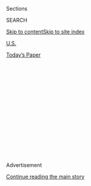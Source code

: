 <div id="app">

<div>

<div>

<div>

<div class="NYTAppHideMasthead css-1q2w90k e1suatyy0">

<div class="section css-ui9rw0 e1suatyy2">

<div class="css-eph4ug er09x8g0">

<div class="css-6n7j50">

</div>

<span class="css-1dv1kvn">Sections</span>

<div class="css-10488qs">

<span class="css-1dv1kvn">SEARCH</span>

</div>

[Skip to content](#site-content)[Skip to site
index](#site-index)

</div>

<div id="masthead-section-label" class="css-1wr3we4 eaxe0e00">

[U.S.](https://www.nytimes3xbfgragh.onion/section/us)

</div>

<div class="css-10698na e1huz5gh0">

</div>

</div>

<div id="masthead-bar-one" class="section hasLinks css-15hmgas e1csuq9d3">

<div class="css-uqyvli e1csuq9d0">

</div>

<div class="css-1uqjmks e1csuq9d1">

</div>

<div class="css-9e9ivx">

[](https://myaccount.nytimes3xbfgragh.onion/auth/login?response_type=cookie&client_id=vi)

</div>

<div class="css-1bvtpon e1csuq9d2">

[Today’s
Paper](https://www.nytimes3xbfgragh.onion/section/todayspaper)

</div>

</div>

</div>

</div>

<div data-aria-hidden="false">

<div id="site-content" data-role="main">

<div>

<div class="css-1aor85t" style="opacity:0.000000001;z-index:-1;visibility:hidden">

<div class="css-1hqnpie">

<div class="css-epjblv">

<span class="css-17xtcya">[U.S.](/section/us)</span><span class="css-x15j1o">|</span><span class="css-fwqvlz">Ex-Playboy
Model Karen McDougal Sues to Speak on Alleged Trump
Affair</span>

</div>

<div class="css-k008qs">

<div class="css-1iwv8en">

<span class="css-18z7m18"></span>

<div>

</div>

</div>

<span class="css-1n6z4y">https://nyti.ms/2ucW7jR</span>

<div class="css-1705lsu">

<div class="css-4xjgmj">

<div class="css-4skfbu" data-role="toolbar" data-aria-label="Social Media Share buttons, Save button, and Comments Panel with current comment count" data-testid="share-tools">

  - 
  - 
  - 
  - 
    
    <div class="css-6n7j50">
    
    </div>

  - 
  - 

</div>

</div>

</div>

</div>

</div>

</div>

<div class="css-13pd83m">

</div>

<div id="top-wrapper" class="css-1sy8kpn">

<div id="top-slug" class="css-l9onyx">

Advertisement

</div>

[Continue reading the main
story](#after-top)

<div class="ad top-wrapper" style="text-align:center;height:100%;display:block;min-height:250px">

<div id="top" class="place-ad" data-position="top" data-size-key="top">

</div>

</div>

<div id="after-top">

</div>

</div>

<div id="sponsor-wrapper" class="css-1hyfx7x">

<div id="sponsor-slug" class="css-19vbshk">

Supported by

</div>

[Continue reading the main
story](#after-sponsor)

<div id="sponsor" class="ad sponsor-wrapper" style="text-align:center;height:100%;display:block">

</div>

<div id="after-sponsor">

</div>

</div>

<div class="css-1vkm6nb ehdk2mb0">

# Ex-Playboy Model Karen McDougal Sues to Speak on Alleged Trump Affair

</div>

<div class="css-79elbk" data-testid="photoviewer-wrapper">

<div class="css-z3e15g" data-testid="photoviewer-wrapper-hidden">

</div>

<div class="css-1a48zt4 ehw59r15" data-testid="photoviewer-children">

![<span class="css-16f3y1r e13ogyst0" data-aria-hidden="true">Karen
McDougal, a former Playboy model who says she had an affair with Donald
J. Trump, is suing a media company to be freed from an agreement to
remain
quiet.</span><span class="css-cnj6d5 e1z0qqy90" itemprop="copyrightHolder"><span class="css-1ly73wi e1tej78p0">Credit...</span><span><span>Dimitrios
Kambouris/Getty Images, for
Playboy</span></span></span>](https://static01.graylady3jvrrxbe.onion/images/2018/03/21/autossell/21lawsuit1/20lawsuit1-articleLarge.jpg?quality=75&auto=webp&disable=upscale)

</div>

</div>

<div class="css-xt80pu e12qa4dv0">

<div class="css-18e8msd">

<div class="css-vp77d3 epjyd6m0">

<div class="css-1baulvz">

By [<span class="css-1baulvz" itemprop="name">Jim
Rutenberg</span>](https://www.nytimes3xbfgragh.onion/by/jim-rutenberg)
and [<span class="css-1baulvz last-byline" itemprop="name">Rebecca R.
Ruiz</span>](https://www.nytimes3xbfgragh.onion/by/rebecca-r-ruiz)

</div>

</div>

  - March 20,
    2018

  - 
    
    <div class="css-4xjgmj">
    
    <div class="css-d8bdto" data-role="toolbar" data-aria-label="Social Media Share buttons, Save button, and Comments Panel with current comment count" data-testid="share-tools">
    
      - 
      - 
      - 
      - 
        
        <div class="css-6n7j50">
        
        </div>
    
      - 
      - 
    
    </div>
    
    </div>

</div>

</div>

<div class="section meteredContent css-1r7ky0e" name="articleBody" itemprop="articleBody">

<div class="css-1fanzo5 StoryBodyCompanionColumn">

<div class="css-53u6y8">

A former Playboy model who claimed she had an affair with Donald J.
Trump sued on Tuesday to be released from a 2016 legal agreement
restricting her ability to speak, becoming the second woman this month
to challenge Trump allies’ efforts during the presidential campaign to
bury stories about extramarital relationships.

*(Read the*
[*complaint*](https://static01.graylady3jvrrxbe.onion/files/2018/us/mcdougal-complaint-exhibits.pdf?action=click&module=Intentional&pgtype=Article)*.)*

The model, [Karen
McDougal](https://www.nytimes3xbfgragh.onion/2019/12/05/us/fox-news-mcdougal.html),
is suing The National Enquirer’s parent company, which paid her $150,000
and whose chief executive is a friend of President Trump’s. The other
woman, the adult entertainment star [Stephanie
Clifford](https://www.nytimes3xbfgragh.onion/2018/01/12/us/trump-stephanie-clifford-stormy-daniels.html),
better known as Stormy Daniels, was paid $130,000 to stay quiet by the
president’s personal lawyer, Michael D. Cohen. She filed a lawsuit
earlier this month.

Both women, who argue that their contracts are invalid, are trying to
get around clauses requiring them to resolve disputes in secretive
arbitration proceedings rather than in open court. Mr. Trump has denied
the affairs, which both women have described as consensual.

In other potential legal trouble for the president, a Manhattan judge on
Tuesday denied a move by Mr. Trump’s lawyers to block a defamation suit
from Summer Zervos, a former “Apprentice” contestant. She accused Mr.
Trump of sexually harassing her after she appeared on his reality show.
He has called her and over a dozen other women who accused him of
harassment “liars.”

</div>

</div>

<div class="css-1fanzo5 StoryBodyCompanionColumn">

<div class="css-53u6y8">

The decision can allow lawyers to subpoena documents and call on other
women to testify in depositions. The judge, Jennifer G. Schecter, cited
the Paula Jones harassment case that led to Bill Clinton’s impeachment
and said, “It is settled that the president of the United States has no
immunity and is ‘subject to the laws’ for purely private acts.”

Ms. McDougal, in a lawsuit filed in Los Angeles Superior Court, claims
that Mr. Cohen was secretly involved in her talks with the tabloid
company, American Media Inc., and that A.M.I. and her lawyer at the time
misled her about the deal. She also asserts that after she spoke last
month with [The New
Yorker](https://www.newyorker.com/news/news-desk/donald-trump-a-playboy-model-and-a-system-for-concealing-infidelity-national-enquirer-karen-mcdougal),
which obtained notes she kept on Mr. Trump, A.M.I. warned that “any
further disclosures would breach Karen’s contract” and “cause
considerable monetary damages.”

In an email to The New York Times, her new lawyer, Peter K. Stris,
accused A.M.I. of “a multifaceted effort to silence Karen McDougal.”

“The lawsuit filed today aims to restore her right to her own voice,” he
said, adding, “We intend to invalidate the so-called contract that
American Media Inc. imposed on Karen so she can move forward with the
private life she deserves.”

Shortly after Ms. McDougal filed her suit, CNN announced that she would
sit for an interview with Anderson Cooper on Thursday. Ms. Clifford was
to appear on “60 Minutes” three days later to discuss her relationship
with Mr. Trump and the efforts Mr. Cohen undertook on his client’s
behalf to pay for her silence.

</div>

</div>

<div class="css-1fanzo5 StoryBodyCompanionColumn">

<div class="css-53u6y8">

Mr. Trump joined a legal effort last week seeking some [$20
million](https://www.nytimes3xbfgragh.onion/2018/03/16/us/trumps-stormy-daniels-lawsuit.html)
in penalties tied to Ms. Clifford’s agreement.

</div>

</div>

<div class="css-79elbk" data-testid="photoviewer-wrapper">

<div class="css-z3e15g" data-testid="photoviewer-wrapper-hidden">

</div>

<div class="css-1a48zt4 ehw59r15" data-testid="photoviewer-children">

![<span class="css-16f3y1r e13ogyst0" data-aria-hidden="true">The
lawsuit claims that Michael D. Cohen, Mr. Trump’s personal lawyer, was
secretly involved in Ms. McDougal’s talks with the
company.</span>](https://static01.graylady3jvrrxbe.onion/images/2018/03/08/us/20lawsuit2/merlin_135212859_67b6f89c-1e4e-48f2-a1c9-dda1af2eb065-articleLarge.jpg?quality=75&auto=webp&disable=upscale)

</div>

</div>

<div class="css-1fanzo5 StoryBodyCompanionColumn">

<div class="css-53u6y8">

The court dispute has drawn public attention to an issue that was
previously sidelined. And both women’s suits could provide more fodder
for federal complaints from the watchdog group [Common
Cause](http://www.commoncause.org/press/press-releases/trump-attorney-appears-to-have-made-illegal-contributions-to-trump-camoaign-when-he-made-alleged-hush-money-payment-to-stormy-daniels.html)
that the payoffs were, effectively, illegal campaign contributions.

Ms. Clifford and Ms. McDougal tell strikingly similar stories about
their experiences with Mr. Trump, which included alleged trysts at the
same Lake Tahoe golf tournament in 2006, dates at the same Beverly Hills
hotel and promises of apartments as gifts. Their stories first surfaced
in the [The Wall Street
Journal](https://www.wsj.com/articles/national-enquirer-shielded-donald-trump-from-playboy-models-affair-allegation-1478309380)
four days before the election, but got little traction in the swirl of
news that followed Mr. Trump’s victory. The women even shared the same
Los Angeles lawyer, Keith Davidson, who has long worked for clients who
sell their stories to the tabloids.

Ms. McDougal negotiated with the country’s leading tabloid news
provider, A.M.I., which is known to buy and bury stories that might
damage allies of its chief executive, David J. Pecker — a practice known
as “catch and kill.”

Ms. McDougal’s legal complaint alleges that she did not know about the
practice, or about Mr. Pecker’s friendship with Mr. Trump, when she
began talking to company representatives, shortly after Mr. Trump locked
up the Republican nomination.

A.M.I. has previously acknowledged that Mr. Trump had been friends with
Mr. Pecker, but said that he had never tried to influence coverage at
the company’s publications.

</div>

</div>

<div class="css-1fanzo5 StoryBodyCompanionColumn">

<div class="css-53u6y8">

In a statement on Tuesday, A.M.I. said that its contract with Ms.
McDougal was valid and that it looked forward “to reaching an amicable
resolution.” It added that while she had given the company “editorial
discretion to publish her life story,” she had been “free to respond to
press inquiries about her relationship with President Trump since 2016.”

A.M.I. amended her contract after the election, allowing her to answer
“legitimate” questions from the press. But the lawsuit contends that
the parameters were unclear to her, and her lawyers argue that A.M.I.
can continue to control her responses.

Ms. McDougal has said that she was ambivalent about selling her story on
the tabloid news market, but felt that her hand was forced after a hint
of the alleged affair appeared in May 2016 on social media. Convinced
something more would come out, she was determined to tell her story on
her terms, her suit says.

A mutual friend connected her to Mr. Davidson, who, she said, told her
the story could be worth millions. He arranged an interview with Dylan
Howard, A.M.I.’s chief content officer, in Los Angeles. Mr. Davidson
told her before the interview that A.M.I. would put $500,000 in an
escrow account for her, and that “a seven-figure publishing contract
awaited her,” the complaint reads.

Mr. Howard spent several hours pressing Ms. McDougal on the details of
her story. But several days later, the media company declined to buy it,
the complaint reads, and “Mr. Davidson revealed that, in fact, there was
no money in escrow.”

A spokesman for Mr. Davidson said on Tuesday that the lawyer “fulfilled
his obligations and zealously advocated for Ms. McDougal to accomplish
her stated goals at that time,” but that commenting further would
“violate attorney-client privilege.”

A.M.I. told The Times last month that it decided not to print Ms.
McDougal’s story because it could not verify important details, though
it acknowledged discussing her allegations with Mr. Cohen, the
president’s lawyer, saying it did so as part of its reporting process.

</div>

</div>

<div class="css-1fanzo5 StoryBodyCompanionColumn">

<div class="css-53u6y8">

The tabloid company showed renewed interest in the story in summer 2016,
when Ms. McDougal began talks with ABC News. This time, A.M.I. offered a
different deal.

Mr. Davidson informed her that A.M.I. would buy her story but not
publish it because of Mr. Pecker’s relationship with Mr. Trump, the suit
says. The payment would be $150,000, with Mr. Davidson and others
involved on her behalf taking 45 percent. More alluring to Ms. McDougal,
who is now a fitness specialist, was that the media company would
feature her on its covers and in regular health and fitness columns, the
complaint says.

As A.M.I. and Mr. Davidson pushed her to sign the deal on Aug. 5, Ms.
McDougal expressed misgivings. But, her suit says, Mr. Davidson and Mr.
Howard argued in an urgent Skype call that the deal to promote her would
“kick start and revitalize” her career, given that she was “old now.”
She was 45.

In all, they said, the contract would obligate A.M.I. to run more than
100 columns or articles and at least two covers featuring her. When she
asked Mr. Davidson what she should do if her story leaked, he responded
in an email, “IF YOU DENY YOU ARE SAFE,” and urged her to sign as soon
as possible, according to the court documents.

The Times [reported last
month](https://www.nytimes3xbfgragh.onion/2018/02/18/us/politics/michael-cohen-trump.html)
that Mr. Davidson sent Mr. Cohen an email on Aug. 5, 2016, asking him to
call. Mr. Davidson then told Mr. Cohen over the phone that the deal had
been completed, according to a person familiar with the conversation.

The timeline provided in the lawsuit shows that Mr. Davidson’s email
came as he and A.M.I. were still hashing out the terms of the deal,
which Ms. McDougal did not sign until the following day, Aug. 6. Mr.
Cohen told The Times last month that he did not recall the
communications.

</div>

</div>

<div class="css-1fanzo5 StoryBodyCompanionColumn">

<div class="css-53u6y8">

After signing the contract, Ms. McDougal grew frustrated when she did
not hear about columns or cover shoots for several weeks. She later
figured out why. Though the agreement explicitly mentioned “a monthly
column” on aging and fitness for OK\! and Star, and “four posts each
month” on Radar Online, it only gave A.M.I. “the right” to print them.
It was not an obligation.

“She was tricked into signing it while being misled as to its contents
(including by her own lawyer, on whose advice she was entitled to
rely),” the lawsuit reads.

So far, A.M.I. has run one cover and roughly two dozen columns or posts
featuring her. The company said that it had been trying to schedule a
photo shoot for another cover but implied that Ms. McDougal felt she had
not been paid enough.

Her legal team denied that she was seeking more money.

Mr. Stris contends that his client was misled and that the contract was
executed under fraudulent circumstances, giving her the right to sue in
court rather than proceed in arbitration.

</div>

</div>

</div>

<div>

</div>

<div>

</div>

<div>

</div>

<div>

<div id="bottom-wrapper" class="css-1ede5it">

<div id="bottom-slug" class="css-l9onyx">

Advertisement

</div>

[Continue reading the main
story](#after-bottom)

<div id="bottom" class="ad bottom-wrapper" style="text-align:center;height:100%;display:block;min-height:90px">

</div>

<div id="after-bottom">

</div>

</div>

</div>

</div>

</div>

## Site Index

<div>

</div>

## Site Information Navigation

  - [© <span>2020</span> <span>The New York Times
    Company</span>](https://help.nytimes3xbfgragh.onion/hc/en-us/articles/115014792127-Copyright-notice)

<!-- end list -->

  - [NYTCo](https://www.nytco.com/)
  - [Contact
    Us](https://help.nytimes3xbfgragh.onion/hc/en-us/articles/115015385887-Contact-Us)
  - [Work with us](https://www.nytco.com/careers/)
  - [Advertise](https://nytmediakit.com/)
  - [T Brand Studio](http://www.tbrandstudio.com/)
  - [Your Ad
    Choices](https://www.nytimes3xbfgragh.onion/privacy/cookie-policy#how-do-i-manage-trackers)
  - [Privacy](https://www.nytimes3xbfgragh.onion/privacy)
  - [Terms of
    Service](https://help.nytimes3xbfgragh.onion/hc/en-us/articles/115014893428-Terms-of-service)
  - [Terms of
    Sale](https://help.nytimes3xbfgragh.onion/hc/en-us/articles/115014893968-Terms-of-sale)
  - [Site
    Map](https://spiderbites.nytimes3xbfgragh.onion)
  - [Help](https://help.nytimes3xbfgragh.onion/hc/en-us)
  - [Subscriptions](https://www.nytimes3xbfgragh.onion/subscription?campaignId=37WXW)

</div>

</div>

</div>

</div>
